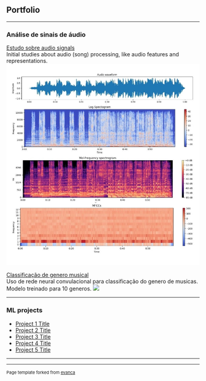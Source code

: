 ## Portfolio

---

### Análise de sinais de áudio
[Estudo sobre audio signals](/audio_study) 
<br> Initial studies about audio (song) processing, like audio features and representations.
<img src="images/audio_features.jpg?raw=true"/>

[Classificação de genero musical](/sample_page)
<br> Uso de rede neural convulacional para classificação do genero de musicas. Modelo treinado para 10 generos.
<img src="images/dummy_thumbnail.jpg?raw=true"/>


---

### ML projects

- [Project 1 Title](http://example.com/)
- [Project 2 Title](http://example.com/)
- [Project 3 Title](http://example.com/)
- [Project 4 Title](http://example.com/)
- [Project 5 Title](http://example.com/)

---




---
<p style="font-size:11px">Page template forked from <a href="https://github.com/evanca/quick-portfolio">evanca</a></p>
<!-- Remove above link if you don't want to attibute -->
